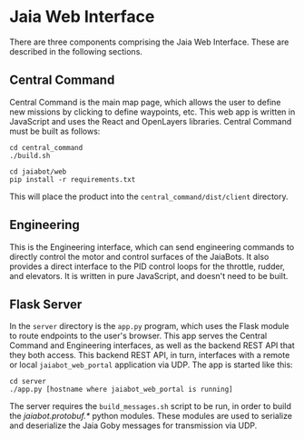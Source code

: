 # Jaia Web Interface

There are three components comprising the Jaia Web Interface.  These are described in the following sections.

## Central Command

Central Command is the main map page, which allows the user to define new missions by clicking to define waypoints, etc.  This web app is written in JavaScript and uses the React and OpenLayers libraries.  Central Command must be built as follows:

```
cd central_command
./build.sh
```

```
cd jaiabot/web
pip install -r requirements.txt
```

This will place the product into the `central_command/dist/client` directory.

## Engineering

This is the Engineering interface, which can send engineering commands to directly control the motor and control surfaces of the JaiaBots.  It also provides a direct interface to the PID control loops for the throttle, rudder, and elevators.  It is written in pure JavaScript, and doesn't need to be built.

## Flask Server

In the `server` directory  is the `app.py` program, which uses the Flask module to route endpoints to the user's browser.  This app serves the Central Command and Engineering interfaces, as well as the backend REST API that they both access.  This backend REST API, in turn, interfaces with a remote or local `jaiabot_web_portal` application via UDP.  The app is started like this:

```
cd server
./app.py [hostname where jaiabot_web_portal is running]
```

The server requires the `build_messages.sh` script to be run, in order to build the _jaiabot.protobuf.*_ python modules.  These modules are used to serialize and deserialize the Jaia Goby messages for transmission via UDP.
